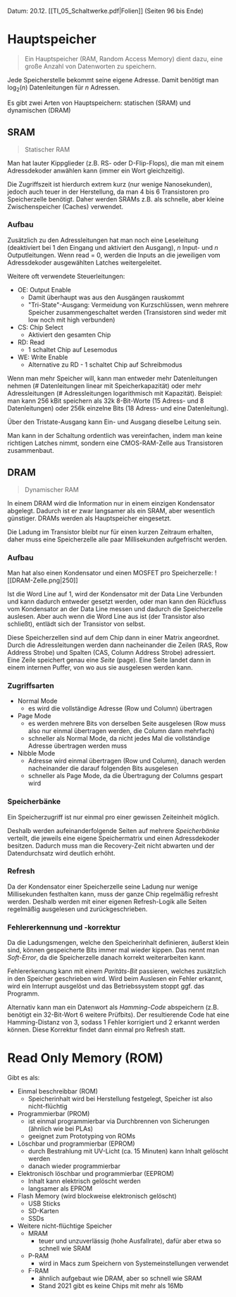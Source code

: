 Datum: 20.12.
[[TI_05_Schaltwerke.pdf|Folien]] (Seiten 96 bis Ende)

# Hauptspeicher
> Ein Hauptspeicher (RAM, Random Access Memory) dient dazu, eine große Anzahl von Datenworten zu speichern.

Jede Speicherstelle bekommt seine eigene Adresse. Damit benötigt man $\log_2(n)$ Datenleitungen für $n$ Adressen.

Es gibt zwei Arten von Hauptspeichern: statischen (SRAM) und dynamischen (DRAM)

## SRAM
> Statischer RAM

Man hat lauter Kippglieder (z.B. RS- oder D-Flip-Flops), die man mit einem Adressdekoder anwählen kann (immer ein Wort gleichzeitig).

Die Zugriffszeit ist hierdurch extrem kurz (nur wenige Nanosekunden), jedoch auch teuer in der Herstellung, da man 4 bis 6 Transistoren pro Speicherzelle benötigt. Daher werden SRAMs z.B. als schnelle, aber kleine Zwischenspeicher (Caches) verwendet.

### Aufbau
Zusätzlich zu den Adressleitungen hat man noch eine Leseleitung (deaktiviert bei 1 den Eingang und aktiviert den Ausgang), $n$ Input- und $n$ Outputleitungen. Wenn read = 0, werden die Inputs an die jeweiligen vom Adressdekoder ausgewählten Latches weitergeleitet.

Weitere oft verwendete Steuerleitungen:
- OE: Output Enable
	- Damit überhaupt was aus den Ausgängen rauskommt
	- "Tri-State"-Ausgang: Vermeidung von Kurzschlüssen, wenn mehrere Speicher zusammengeschaltet werden (Transistoren sind weder mit low noch mit high verbunden)
- CS: Chip Select
	- Aktiviert den gesamten Chip
- RD: Read
	- 1 schaltet Chip auf Lesemodus
- WE: Write Enable
	- Alternative zu RD - 1 schaltet Chip auf Schreibmodus

Wenn man mehr Speicher will, kann man entweder mehr Datenleitungen nehmen (# Datenleitungen linear mit Speicherkapazität) oder mehr Adressleitungen (# Adressleitungen logarithmisch mit Kapazität).
Beispiel: man kann 256 kBit speichern als 32k 8-Bit-Worte (15 Adress- und 8 Datenleitungen) oder 256k einzelne Bits (18 Adress- und eine Datenleitung).

Über den Tristate-Ausgang kann Ein- und Ausgang dieselbe Leitung sein.

Man kann in der Schaltung ordentlich was vereinfachen, indem man keine richtigen Latches nimmt, sondern eine CMOS-RAM-Zelle aus Transistoren zusammenbaut.

## DRAM
> Dynamischer RAM

In einem DRAM wird die Information nur in einem einzigen Kondensator abgelegt. Dadurch ist er zwar langsamer als ein SRAM, aber wesentlich günstiger. DRAMs werden als Hauptspeicher eingesetzt.

Die Ladung im Transistor bleibt nur für einen kurzen Zeitraum erhalten, daher muss eine Speicherzelle alle paar Millisekunden aufgefrischt werden.

### Aufbau
Man hat also einen Kondensator und einen MOSFET pro Speicherzelle:
![[DRAM-Zelle.png|250]]

Ist die Word Line auf 1, wird der Kondensator mit der Data Line Verbunden und kann dadurch entweder gesetzt werden, oder man kann den Rückfluss vom Kondensator an der Data Line messen und dadurch die Speicherzelle auslesen.
Aber auch wenn die Word Line aus ist (der Transistor also schließt), entlädt sich der Transistor von selbst.

Diese Speicherzellen sind auf dem Chip dann in einer Matrix angeordnet. Durch die Adressleitungen werden dann nacheinander die Zeilen (RAS, Row Address Strobe) und Spalten (CAS, Column Address Strobe) adressiert. Eine Zeile speichert genau eine *Seite* (page).
Eine Seite landet dann in einem internen Puffer, von wo aus sie ausgelesen werden kann.

### Zugriffsarten
- Normal Mode
	- es wird die vollständige Adresse (Row und Column) übertragen
- Page Mode
	- es werden mehrere Bits von derselben Seite ausgelesen (Row muss also nur einmal übertragen werden, die Column dann mehrfach)
	- schneller als Normal Mode, da nicht jedes Mal die vollständige Adresse übertragen werden muss
- Nibble Mode
	- Adresse wird einmal übertragen (Row und Column), danach werden nacheinander die darauf folgenden Bits ausgelesen
	- schneller als Page Mode, da die Übertragung der Columns gespart wird

### Speicherbänke
Ein Speicherzugriff ist nur einmal pro einer gewissen Zeiteinheit möglich.

Deshalb werden aufeinanderfolgende Seiten auf mehrere *Speicherbänke* verteilt, die jeweils eine eigene Speichermatrix und einen Adressdekoder besitzen. Dadurch muss man die Recovery-Zeit nicht abwarten und der Datendurchsatz wird deutlich erhöht.

### Refresh
Da der Kondensator einer Speicherzelle seine Ladung nur wenige Millisekunden festhalten kann, muss der ganze Chip regelmäßig refresht werden. Deshalb werden mit einer eigenen Refresh-Logik alle Seiten regelmäßig ausgelesen und zurückgeschrieben.

### Fehlererkennung und -korrektur
Da die Ladungsmengen, welche den Speicherinhalt definieren, äußerst klein sind, können gespeicherte Bits immer mal wieder kippen. Das nennt man *Soft-Error*, da die Speicherzelle danach korrekt weiterarbeiten kann.

Fehlererkennung kann mit einem *Paritäts-Bit* passieren, welches zusätzlich in den Speicher geschrieben wird. Wird beim Auslesen ein Fehler erkannt, wird ein Interrupt ausgelöst und das Betriebssystem stoppt ggf. das Programm.

Alternativ kann man ein Datenwort als *Hamming-Code* abspeichern (z.B. benötigt ein 32-Bit-Wort 6 weitere Prüfbits).
Der resultierende Code hat eine Hamming-Distanz von 3, sodass 1 Fehler korrigiert und 2 erkannt werden können. Diese Korrektur findet dann einmal pro Refresh statt.

# Read Only Memory (ROM)
Gibt es als:
- Einmal beschreibbar (ROM)
	- Speicherinhalt wird bei Herstellung festgelegt, Speicher ist also nicht-flüchtig
- Programmierbar (PROM)
	- ist einmal programmierbar via Durchbrennen von Sicherungen (ähnlich wie bei PLAs)
	- geeignet zum Prototyping von ROMs
- Löschbar und programmierbar (EPROM)
	- durch Bestrahlung mit UV-Licht (ca. 15 Minuten) kann Inhalt gelöscht werden
	- danach wieder programmierbar
- Elektronisch löschbar und programmierbar (EEPROM)
	- Inhalt kann elektrisch gelöscht werden
	- langsamer als EPROM
- Flash Memory (wird blockweise elektronisch gelöscht)
	- USB Sticks
	- SD-Karten
	- SSDs
- Weitere nicht-flüchtige Speicher
	- MRAM
		- teuer und unzuverlässig (hohe Ausfallrate), dafür aber etwa so schnell wie SRAM
	- P-RAM
		- wird in Macs zum Speichern von Systemeinstellungen verwendet
	- F-RAM
		- ähnlich aufgebaut wie DRAM, aber so schnell wie SRAM
		- Stand 2021 gibt es keine Chips mit mehr als 16Mb